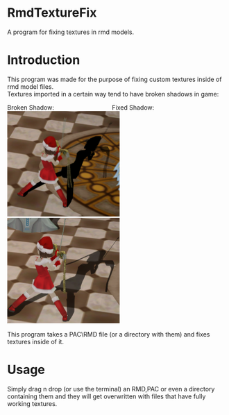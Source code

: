 # RmdTextureFix
A program for fixing textures in rmd models.

# Introduction
This program was made for the purpose of fixing custom textures inside of rmd model files.<br>
Textures imported in a certain way tend to have broken shadows in game:

Broken Shadow:&nbsp;&nbsp;&nbsp;&nbsp;&nbsp;&nbsp;&nbsp;&nbsp;&nbsp;&nbsp;&nbsp;&nbsp;&nbsp;&nbsp;&nbsp;&nbsp;&nbsp;&nbsp;&nbsp;&nbsp;&nbsp;&nbsp;&nbsp;&nbsp;&nbsp;&nbsp;&nbsp;&nbsp;&nbsp;&nbsp;&nbsp;&nbsp;&nbsp;&nbsp;Fixed Shadow:
<br>
![broken](https://github.com/Pioziomgames/RmdTextureFix/blob/master/assets/broken.png)
![fixed](https://github.com/Pioziomgames/RmdTextureFix/blob/master/assets/fixed.png)

This program takes a PAC\RMD file (or a directory with them) and fixes textures inside of it.<br>
# Usage
Simply drag n drop (or use the terminal) an RMD,PAC or even a directory containing them and they will get overwritten with files that have fully working textures.
